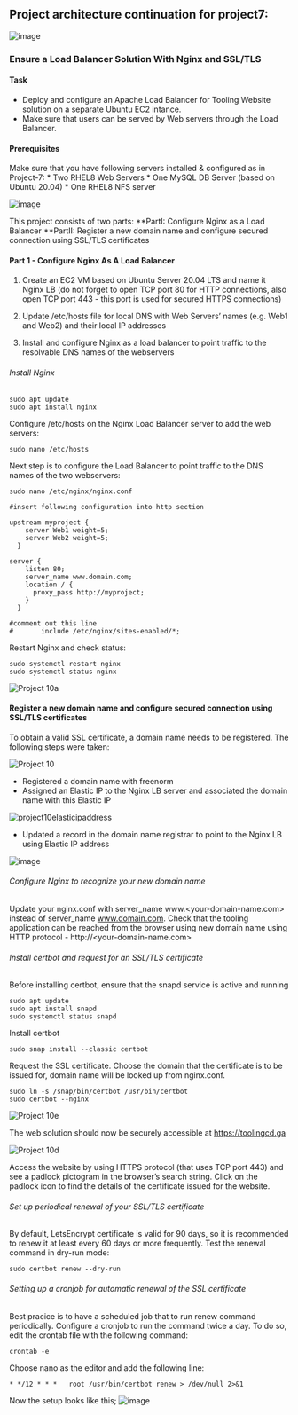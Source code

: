 ## Project architecture continuation for project7:
![image](https://user-images.githubusercontent.com/58276505/172847040-27b52e8c-0026-4810-8c81-16c124aca322.png)

### Ensure a Load Balancer Solution With Nginx and SSL/TLS
#### Task
* Deploy and configure an Apache Load Balancer for Tooling Website solution on a separate Ubuntu EC2 intance.
* Make sure that users can be served by Web servers through the Load Balancer.

#### Prerequisites
Make sure that you have following servers installed & configured as in Project-7:
    * Two RHEL8 Web Servers
    * One MySQL DB Server (based on Ubuntu 20.04)
    * One RHEL8 NFS server

![image](https://user-images.githubusercontent.com/58276505/172848824-8c862bdd-a609-4760-8036-4499777e5e57.png)

This project consists of two parts:
**PartI: Configure Nginx as a Load Balancer
**PartII: Register a new domain name and configure secured connection using SSL/TLS certificates

#### Part 1 - Configure Nginx As A Load Balancer

1. Create an EC2 VM based on Ubuntu Server 20.04 LTS and name it Nginx LB (do not forget to open TCP port 80 for HTTP connections, also open TCP port 443 - this port is used for secured HTTPS connections)

2. Update /etc/hosts file for local DNS with Web Servers’ names (e.g. Web1 and Web2) and their local IP addresses

3. Install and configure Nginx as a load balancer to point traffic to the resolvable DNS names of the webservers

###### Install Nginx

```
sudo apt update
sudo apt install nginx
```

Configure /etc/hosts on the Nginx Load Balancer server to add the web servers:
```
sudo nano /etc/hosts
```
Next step is to configure the Load Balancer to point traffic to the DNS names of the two webservers:

```
sudo nano /etc/nginx/nginx.conf

#insert following configuration into http section

upstream myproject {
    server Web1 weight=5;
    server Web2 weight=5;
  }

server {
    listen 80;
    server_name www.domain.com;
    location / {
      proxy_pass http://myproject;
    }
  }

#comment out this line
#       include /etc/nginx/sites-enabled/*;
```
Restart Nginx and check status:
```
sudo systemctl restart nginx
sudo systemctl status nginx
```

![Project 10a](https://user-images.githubusercontent.com/41236641/130810763-f72d0102-2ba4-4da0-9ac4-28d118436f97.JPG)

#### Register a new domain name and configure secured connection using SSL/TLS certificates

To obtain a valid SSL certificate, a domain name needs to be registered. The following steps were taken:

![Project 10](https://user-images.githubusercontent.com/41236641/130810465-8d0e7de7-4f85-4532-9710-0ea8edc8a98a.JPG)

- Registered a domain name with freenorm
- Assigned an Elastic IP to the Nginx LB server and associated the domain name with this Elastic IP 

![project10elasticipaddress](https://user-images.githubusercontent.com/41236641/130812590-5daf75b4-3fa0-4e56-b822-8c31dd068a40.JPG)

- Updated a record in the domain name registrar to point to the Nginx LB using Elastic IP address

![image](https://user-images.githubusercontent.com/41236641/130813130-dea354af-8770-43b9-a60e-9e421fd53357.png)

###### Configure Nginx to recognize your new domain name

Update your nginx.conf with server_name www.<your-domain-name.com> instead of server_name www.domain.com.
Check that the tooling application can be reached from the browser using new domain name using HTTP protocol - http://<your-domain-name.com>

###### Install certbot and request for an SSL/TLS certificate

Before installing certbot, ensure that the snapd service is active and running

```
sudo apt update 
sudo apt install snapd 
sudo systemctl status snapd
```
Install certbot
```
sudo snap install --classic certbot
```
Request the SSL certificate. Choose the domain that the certificate is to be issued for, domain name will be looked up from nginx.conf.

```
sudo ln -s /snap/bin/certbot /usr/bin/certbot
sudo certbot --nginx
```

![Project 10e](https://user-images.githubusercontent.com/41236641/130810958-7955d75f-f80c-4d77-aa06-941efcd736da.JPG)

The web solution should now be securely accessible at https://toolingcd.ga

![Project 10d](https://user-images.githubusercontent.com/41236641/130813799-55809a48-e96e-41bc-82e8-b867eca8eded.JPG)

Access the website by using HTTPS protocol (that uses TCP port 443) and see a padlock pictogram in the browser’s search string. Click on the padlock icon to find the details of the certificate issued for the website.

###### Set up periodical renewal of your SSL/TLS certificate

By default, LetsEncrypt certificate is valid for 90 days, so it is recommended to renew it at least every 60 days or more frequently. Test the renewal command in dry-run mode:

```
sudo certbot renew --dry-run
```
###### Setting up a cronjob for automatic renewal of the SSL certificate

Best pracice is to have a scheduled job that to run renew command periodically. Configure a cronjob to run the command twice a day.
To do so, edit the crontab file with the following command:

```
crontab -e
```

Choose nano as the editor and add the following line:
```
* */12 * * *   root /usr/bin/certbot renew > /dev/null 2>&1
```
Now the setup looks like this;
![image](https://user-images.githubusercontent.com/58276505/172852218-9d0eba2a-0b1b-4349-932d-5860f16ca3b8.png)


